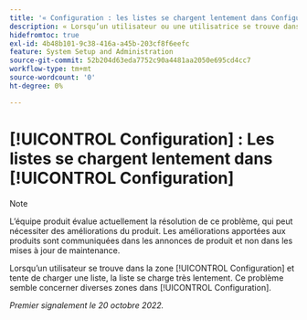 ```yaml
---
title: '« Configuration : les listes se chargent lentement dans Configuration »'
description: « Lorsqu’un utilisateur ou une utilisatrice se trouve dans la zone Configuration et tente de charger une liste, la liste se charge très lentement. Ce problème semble concerner diverses zones dans Configuration.
hidefromtoc: true
exl-id: 4b48b101-9c38-416a-a45b-203cf8f6eefc
feature: System Setup and Administration
source-git-commit: 52b204d63eda7752c90a4481aa2050e695cd4cc7
workflow-type: tm+mt
source-wordcount: '0'
ht-degree: 0%

---
```


# [!UICONTROL Configuration] : Les listes se chargent lentement dans [!UICONTROL Configuration]

<!--Converted to story-->

>[!NOTE]
>
>L’équipe produit évalue actuellement la résolution de ce problème, qui peut nécessiter des améliorations du produit. Les améliorations apportées aux produits sont communiquées dans les annonces de produit et non dans les mises à jour de maintenance.

Lorsqu’un utilisateur se trouve dans la zone [!UICONTROL Configuration] et tente de charger une liste, la liste se charge très lentement. Ce problème semble concerner diverses zones dans [!UICONTROL Configuration].

_Premier signalement le 20 octobre 2022._

